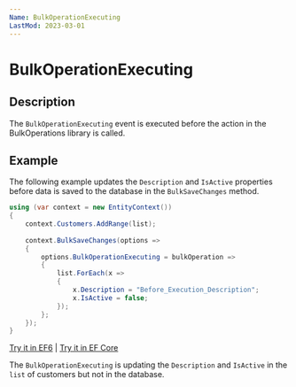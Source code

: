 ```yaml
---
Name: BulkOperationExecuting
LastMod: 2023-03-01
---
```


# BulkOperationExecuting

## Description

The `BulkOperationExecuting` event is executed before the action in the BulkOperations library is called. 

## Example

The following example updates the `Description` and `IsActive` properties before data is saved to the database in the `BulkSaveChanges` method.

```csharp
using (var context = new EntityContext())
{
    context.Customers.AddRange(list);
    
    context.BulkSaveChanges(options => 
    {
        options.BulkOperationExecuting = bulkOperation => 
        {
            list.ForEach(x =>  
            { 
                x.Description = "Before_Execution_Description"; 
                x.IsActive = false;
            });
        };
    });
}
```

[Try it in EF6](https://dotnetfiddle.net/mIhWyT) | [Try it in EF Core](https://dotnetfiddle.net/TEE4xQ)

The `BulkOperationExecuting` is updating the `Description` and `IsActive` in the `list` of customers but not in the database.

